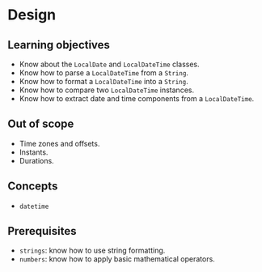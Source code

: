 # Design

## Learning objectives

- Know about the `LocalDate` and `LocalDateTime` classes.
- Know how to parse a `LocalDateTime` from a `String`.
- Know how to format a `LocalDateTime` into a `String`.
- Know how to compare two `LocalDateTime` instances.
- Know how to extract date and time components from a `LocalDateTime`.

## Out of scope

- Time zones and offsets.
- Instants.
- Durations.

## Concepts

- `datetime`

## Prerequisites

- `strings`: know how to use string formatting.
- `numbers`: know how to apply basic mathematical operators.
